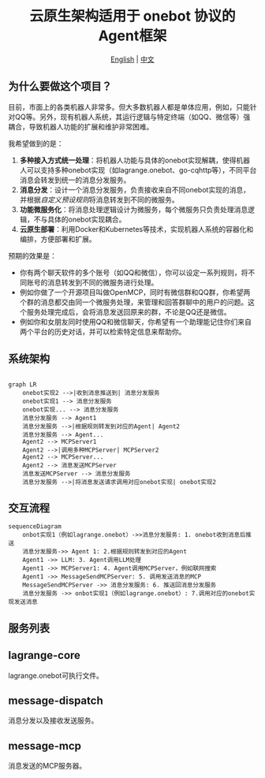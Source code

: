 <div align="center">

# 云原生架构适用于 onebot 协议的 Agent框架

[English](./docs/README_EN.md) | [中文](README.md)

</div>

## 为什么要做这个项目？

目前，市面上的各类机器人非常多。但大多数机器人都是单体应用，例如，只能针对QQ等。另外，现有机器人系统，其运行逻辑与特定终端（如QQ、微信等）强耦合，导致机器人功能的扩展和维护非常困难。

我希望做到的是：

1. **多种接入方式统一处理**：将机器人功能与具体的onebot实现解耦，使得机器人可以支持多种onebot实现（如lagrange.onebot、go-cqhttp等），不同平台消息会转发到统一的消息分发服务。
2. **消息分发**：设计一个消息分发服务，负责接收来自不同onebot实现的消息，并根据*自定义预设规则*将消息转发到不同的微服务。
3. **功能微服务化**：将消息处理逻辑设计为微服务，每个微服务只负责处理消息逻辑，不与具体的onebot实现耦合。
4. **云原生部署**：利用Docker和Kubernetes等技术，实现机器人系统的容器化和编排，方便部署和扩展。

预期的效果是：

- 你有两个聊天软件的多个账号（如QQ和微信），你可以设定一系列规则，将不同账号的消息转发到不同的微服务进行处理。
- 例如你做了一个开源项目叫做OpenMCP，同时有微信群和QQ群，你希望两个群的消息都交由同一个微服务处理，来管理和回答群聊中的用户的问题。这个服务处理完成后，会将消息发送回原来的群，不论是QQ还是微信。
- 例如你和女朋友同时使用QQ和微信聊天，你希望有一个助理能记住你们来自两个平台的历史对话，并可以检索特定信息来帮助你。



## 系统架构

```mermaid

graph LR
	onebot实现2 -->|收到消息推送到| 消息分发服务
	onebot实现1 --> 消息分发服务
	onebot实现... --> 消息分发服务
	消息分发服务 --> Agent1
	消息分发服务 -->|根据规则转发到对应的Agent| Agent2
	消息分发服务 --> Agent...
	Agent2 --> MCPServer1
	Agent2 -->|调用多种MCPServer| MCPServer2
	Agent2 --> MCPServer...
	Agent2 --> 消息发送MCPServer
	消息发送MCPServer --> 消息分发服务
	消息分发服务 -->|将消息发送请求调用对应onebot实现| onebot实现2

```

## 交互流程

```mermaid
sequenceDiagram
	onbot实现1（例如lagrange.onebot）->>消息分发服务: 1. onebot收到消息后推送
	消息分发服务->> Agent 1: 2.根据规则转发到对应的Agent
	Agent1 ->> LLM: 3. Agent调用LLM处理
	Agent1 ->> MCPServer1: 4. Agent调用MCPServer，例如联网搜索
	Agent1 ->> MessageSendMCPServer: 5. 调用发送消息的MCP
	MessageSendMCPServer ->> 消息分发服务: 6. 推送回消息分发服务
	消息分发服务 ->> onbot实现1（例如lagrange.onebot）: 7.调用对应的onebot实现发送消息
```

## 服务列表

## lagrange-core

lagrange.onebot可执行文件。

## message-dispatch 

消息分发以及接收发送服务。

## message-mcp

消息发送的MCP服务器。

